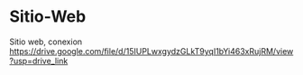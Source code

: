# Sitio-Web
Sitio web, conexion
https://drive.google.com/file/d/15IUPLwxgydzGLkT9yqI1bYi463xRujRM/view?usp=drive_link

